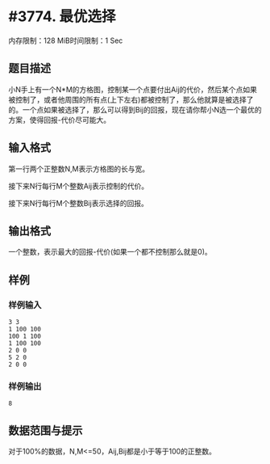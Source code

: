 # #3774. 最优选择

内存限制：128 MiB时间限制：1 Sec

## 题目描述

小N手上有一个N*M的方格图，控制某一个点要付出Aij的代价，然后某个点如果被控制了，或者他周围的所有点(上下左右)都被控制了，那么他就算是被选择了的。一个点如果被选择了，那么可以得到Bij的回报，现在请你帮小N选一个最优的方案，使得回报-代价尽可能大。

## 输入格式

第一行两个正整数N,M表示方格图的长与宽。

接下来N行每行M个整数Aij表示控制的代价。

接下来N行每行M个整数Bij表示选择的回报。

## 输出格式

一个整数，表示最大的回报-代价(如果一个都不控制那么就是0)。

## 样例

### 样例输入

    
    3 3
    1 100 100
    100 1 100
    1 100 100
    2 0 0
    5 2 0
    2 0 0
    

### 样例输出

    
    8
    

## 数据范围与提示

对于100%的数据，N,M<=50，Aij,Bij都是小于等于100的正整数。
